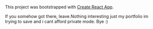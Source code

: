 This project was bootstrapped with [Create React App](https://github.com/facebook/create-react-app).

If you somehow got there, leave.Nothing interesting just my portfolio im trying to save and i cant afford private mode. Bye :)
